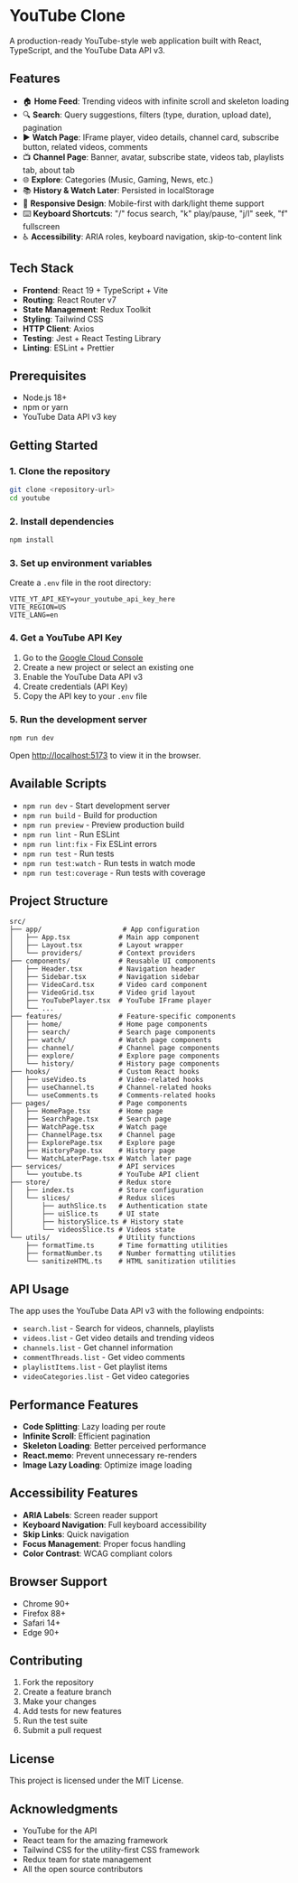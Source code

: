 # YouTube Clone

A production-ready YouTube-style web application built with React, TypeScript, and the YouTube Data API v3.

## Features

- 🏠 **Home Feed**: Trending videos with infinite scroll and skeleton loading
- 🔍 **Search**: Query suggestions, filters (type, duration, upload date), pagination
- ▶️ **Watch Page**: IFrame player, video details, channel card, subscribe button, related videos, comments
- 📺 **Channel Page**: Banner, avatar, subscribe state, videos tab, playlists tab, about tab
- 🌐 **Explore**: Categories (Music, Gaming, News, etc.)
- 📚 **History & Watch Later**: Persisted in localStorage
- 🎨 **Responsive Design**: Mobile-first with dark/light theme support
- ⌨️ **Keyboard Shortcuts**: "/" focus search, "k" play/pause, "j/l" seek, "f" fullscreen
- ♿ **Accessibility**: ARIA roles, keyboard navigation, skip-to-content link

## Tech Stack

- **Frontend**: React 19 + TypeScript + Vite
- **Routing**: React Router v7
- **State Management**: Redux Toolkit
- **Styling**: Tailwind CSS
- **HTTP Client**: Axios
- **Testing**: Jest + React Testing Library
- **Linting**: ESLint + Prettier

## Prerequisites

- Node.js 18+ 
- npm or yarn
- YouTube Data API v3 key

## Getting Started

### 1. Clone the repository

```bash
git clone <repository-url>
cd youtube
```

### 2. Install dependencies

```bash
npm install
```

### 3. Set up environment variables

Create a `.env` file in the root directory:

```env
VITE_YT_API_KEY=your_youtube_api_key_here
VITE_REGION=US
VITE_LANG=en
```

### 4. Get a YouTube API Key

1. Go to the [Google Cloud Console](https://console.cloud.google.com/)
2. Create a new project or select an existing one
3. Enable the YouTube Data API v3
4. Create credentials (API Key)
5. Copy the API key to your `.env` file

### 5. Run the development server

```bash
npm run dev
```

Open [http://localhost:5173](http://localhost:5173) to view it in the browser.

## Available Scripts

- `npm run dev` - Start development server
- `npm run build` - Build for production
- `npm run preview` - Preview production build
- `npm run lint` - Run ESLint
- `npm run lint:fix` - Fix ESLint errors
- `npm run test` - Run tests
- `npm run test:watch` - Run tests in watch mode
- `npm run test:coverage` - Run tests with coverage

## Project Structure

```
src/
├── app/                    # App configuration
│   ├── App.tsx            # Main app component
│   ├── Layout.tsx         # Layout wrapper
│   └── providers/         # Context providers
├── components/            # Reusable UI components
│   ├── Header.tsx         # Navigation header
│   ├── Sidebar.tsx        # Navigation sidebar
│   ├── VideoCard.tsx      # Video card component
│   ├── VideoGrid.tsx      # Video grid layout
│   ├── YouTubePlayer.tsx  # YouTube IFrame player
│   └── ...
├── features/              # Feature-specific components
│   ├── home/              # Home page components
│   ├── search/            # Search page components
│   ├── watch/             # Watch page components
│   ├── channel/           # Channel page components
│   ├── explore/           # Explore page components
│   └── history/           # History page components
├── hooks/                 # Custom React hooks
│   ├── useVideo.ts        # Video-related hooks
│   ├── useChannel.ts      # Channel-related hooks
│   └── useComments.ts     # Comments-related hooks
├── pages/                 # Page components
│   ├── HomePage.tsx       # Home page
│   ├── SearchPage.tsx     # Search page
│   ├── WatchPage.tsx      # Watch page
│   ├── ChannelPage.tsx    # Channel page
│   ├── ExplorePage.tsx    # Explore page
│   ├── HistoryPage.tsx    # History page
│   └── WatchLaterPage.tsx # Watch later page
├── services/              # API services
│   └── youtube.ts         # YouTube API client
├── store/                 # Redux store
│   ├── index.ts           # Store configuration
│   └── slices/            # Redux slices
│       ├── authSlice.ts   # Authentication state
│       ├── uiSlice.ts     # UI state
│       ├── historySlice.ts # History state
│       └── videosSlice.ts # Videos state
└── utils/                 # Utility functions
    ├── formatTime.ts      # Time formatting utilities
    ├── formatNumber.ts    # Number formatting utilities
    └── sanitizeHTML.ts    # HTML sanitization utilities
```

## API Usage

The app uses the YouTube Data API v3 with the following endpoints:

- `search.list` - Search for videos, channels, playlists
- `videos.list` - Get video details and trending videos
- `channels.list` - Get channel information
- `commentThreads.list` - Get video comments
- `playlistItems.list` - Get playlist items
- `videoCategories.list` - Get video categories

## Performance Features

- **Code Splitting**: Lazy loading per route
- **Infinite Scroll**: Efficient pagination
- **Skeleton Loading**: Better perceived performance
- **React.memo**: Prevent unnecessary re-renders
- **Image Lazy Loading**: Optimize image loading

## Accessibility Features

- **ARIA Labels**: Screen reader support
- **Keyboard Navigation**: Full keyboard accessibility
- **Skip Links**: Quick navigation
- **Focus Management**: Proper focus handling
- **Color Contrast**: WCAG compliant colors

## Browser Support

- Chrome 90+
- Firefox 88+
- Safari 14+
- Edge 90+

## Contributing

1. Fork the repository
2. Create a feature branch
3. Make your changes
4. Add tests for new features
5. Run the test suite
6. Submit a pull request

## License

This project is licensed under the MIT License.

## Acknowledgments

- YouTube for the API
- React team for the amazing framework
- Tailwind CSS for the utility-first CSS framework
- Redux team for state management
- All the open source contributors